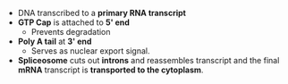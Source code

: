 - DNA transcribed to a **primary RNA transcript**
- **GTP Cap** is attached to **5' end**
	- Prevents degradation
- **Poly A tail** at **3' end**
	- Serves as nuclear export signal.
- **Spliceosome** cuts out **introns** and reassembles transcript and the final **mRNA** transcript is **transported to the cytoplasm**.